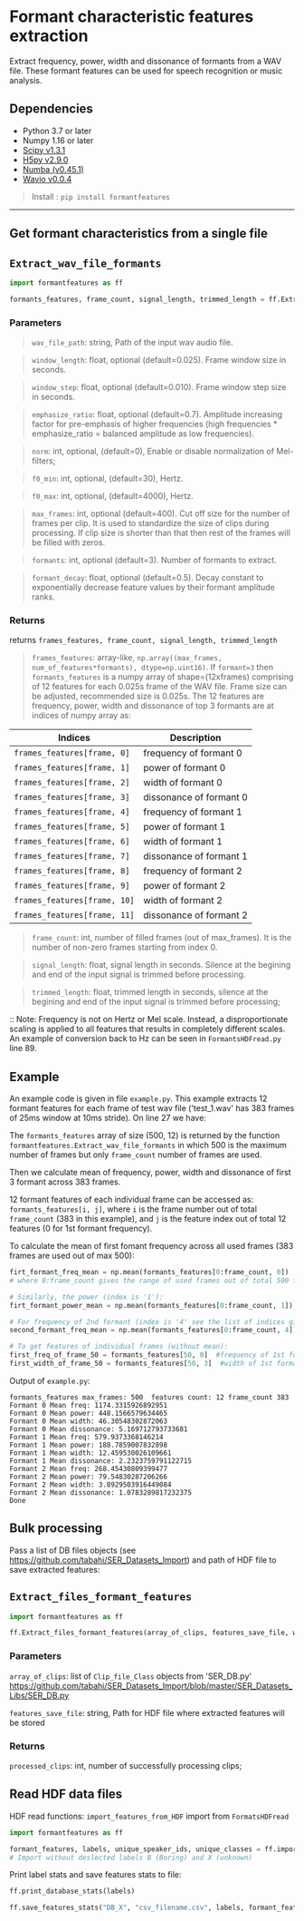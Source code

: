 # Formant characteristic features extraction

Extract frequency, power, width and dissonance of formants from a WAV file. These formant features can be used for speech recognition or music analysis.

## Dependencies

+ Python 3.7 or later
+ Numpy 1.16 or later
+ [Scipy v1.3.1](https://scipy.org/install.html)
+ [H5py v2.9.0](https://pypi.org/project/h5py/)
+ [Numba (v0.45.1)](https://numba.pydata.org/numba-doc/dev/user/installing.html)
+ [Wavio v0.0.4](https://pypi.org/project/wavio/)

> Install : `pip install formantfeatures`


---------

## Get formant characteristics from a single file

`Extract_wav_file_formants`
--------------------------------

```python
import formantfeatures as ff

formants_features, frame_count, signal_length, trimmed_length = ff.Extract_wav_file_formants(wav_file_path, window_length, window_step, emphasize_ratio, norm=0, f0_min=f0_min, f0_max=f0_max, max_frames=max_frames, formants=max_formants)
```

### Parameters


>`wav_file_path`: string, Path of the input wav audio file.

>`window_length`: float, optional (default=0.025). Frame window size in seconds.

>`window_step`: float, optional (default=0.010). Frame window step size in seconds.

>`emphasize_ratio`: float, optional (default=0.7). Amplitude increasing factor for pre-emphasis of higher frequencies (high frequencies * emphasize_ratio = balanced amplitude as low frequencies).

> `norm`: int, optional, (default=0), Enable or disable normalization of Mel-filters;

>`f0_min`: int, optional, (default=30), Hertz.

>`f0_max`: int, optional, (default=4000), Hertz.
    
>`max_frames`: int, optional (default=400). Cut off size for the number of frames per clip. It is used to standardize the size of clips during processing. If clip size is shorter than that then rest of the frames will be filled with zeros. 
    
>`formants`: int, optional (default=3). Number of formants to extract.

>`formant_decay`: float, optional (default=0.5). Decay constant to exponentially decrease feature values by their formant amplitude ranks.

### Returns


returns `frames_features, frame_count, signal_length, trimmed_length`

>`frames_features`: array-like, `np.array((max_frames, num_of_features*formants), dtype=np.uint16)`. If `formant=3` then `formants_features` is a numpy array of shape=(12xframes) comprising of 12 features for each 0.025s frame of the WAV file. Frame size can be adjusted, recommended size is 0.025s. 
The 12 features are frequency, power, width and dissonance of top 3 formants are at indices of numpy array as:


Indices | Description
------------ | -------------
`frames_features[frame, 0]`| frequency of formant 0
`frames_features[frame, 1]`| power of formant 0
`frames_features[frame, 2]`| width of formant 0
`frames_features[frame, 3]`| dissonance of formant 0
`frames_features[frame, 4]`| frequency of formant 1
`frames_features[frame, 5]`| power of formant 1
`frames_features[frame, 6]`| width of formant 1
`frames_features[frame, 7]`| dissonance of formant 1
`frames_features[frame, 8]`| frequency of formant 2
`frames_features[frame, 9]`| power of formant 2
`frames_features[frame, 10]`| width of formant 2
`frames_features[frame, 11]`| dissonance of formant 2


>`frame_count`: int, number of filled frames (out of max_frames). It is the number of non-zero frames starting from index 0.

>`signal_length`: float, signal length in seconds. Silence at the begining and end of the input signal is trimmed before processing.

>`trimmed_length`: float, trimmed length in seconds, silence at the begining and end of the input signal is trimmed before processing;

:: Note: Frequency is not on Hertz or Mel scale. Instead, a disproportionate scaling is applied to all features that results in completely different scales. An example of conversion back to Hz can be seen in `FormantsHDFread.py` line 89.

## Example
An example code is given in file `example.py`.
This example extracts 12 formant features for each frame of test wav file ('test_1.wav' has 383 frames of 25ms window at 10ms stride). On line 27 we have:



The `formants_features` array of size (500, 12) is returned by the function `formantfeatures.Extract_wav_file_formants` in which 500 is the maximum number of frames but only `frame_count` number of frames are used.

Then we calculate mean of frequency, power, width and dissonance of first 3 formant across 383 frames.

12 formant features of each individual frame can be accessed as: `formants_features[i, j]`, where `i` is the frame number out of total `frame_count` (383 in this example), and `j` is the feature index out of total 12 features (0 for 1st formant frequency).

To calculate the mean of first fomant frequency across all used frames (383 frames are used out of max 500):
```python
firt_formant_freq_mean = np.mean(formants_features[0:frame_count, 0])
# where 0:frame_count gives the range of used frames out of total 500 frames. The '0' is the index of 1st formant frequency in features' list.

# Similarly, the power (index is '1'):
firt_formant_power_mean = np.mean(formants_features[0:frame_count, 1])

# For frequency of 2nd formant (index is '4' see the list of indices given above)
second_formant_freq_mean = np.mean(formants_features[0:frame_count, 4])

# To get features of individual frames (without mean):
first_freq_of_frame_50 = formants_features[50, 0]  #frequency of 1st formant of frame 50
first_width_of_frame_50 = formants_features[50, 3]  #width of 1st formant of frame 50
```

Output of `example.py`:
```
formants_features max_frames: 500  features count: 12 frame_count 383
Formant 0 Mean freq: 1174.3315926892951
Formant 0 Mean power: 448.1566579634465
Formant 0 Mean width: 46.30548302872063
Formant 0 Mean dissonance: 5.169712793733681
Formant 1 Mean freq: 579.9373368146214
Formant 1 Mean power: 188.7859007832898
Formant 1 Mean width: 12.459530026109661
Formant 1 Mean dissonance: 2.2323759791122715
Formant 2 Mean freq: 268.45430809399477
Formant 2 Mean power: 79.54830287206266
Formant 2 Mean width: 3.8929503916449084
Formant 2 Mean dissonance: 1.0783289817232375
Done

```


## Bulk processing

Pass a list of DB files objects (see <https://github.com/tabahi/SER_Datasets_Import>) and path of HDF file to save extracted features:


`Extract_files_formant_features`
--------------------------------

```python
import formantfeatures as ff

ff.Extract_files_formant_features(array_of_clips, features_save_file, window_length=0.025, window_step=0.010, emphasize_ratio=0.7,  f0_min=30, f0_max=4000, max_frames=400, formants=3,)
```

### Parameters


`array_of_clips`: list of `Clip_file_Class` objects from 'SER_DB.py' <https://github.com/tabahi/SER_Datasets_Import/blob/master/SER_Datasets_Libs/SER_DB.py>

`features_save_file`: string, Path for HDF file where extracted features will be stored


### Returns


`processed_clips`: int, number of successfully processing clips;


## Read HDF data files

HDF read functions: `import_features_from_HDF` import from `FormatsHDFread`

```python
import formantfeatures as ff

formant_features, labels, unique_speaker_ids, unique_classes = ff.import_features_from_HDF(storage_file, deselect_labels=['B', 'X'])
# Import without deslected labels B (Boring) and X (unknown)
```

Print label stats and save features stats to file:

```python
ff.print_database_stats(labels)

ff.save_features_stats("DB_X", "csv_filename.csv", labels, formant_features)
```

